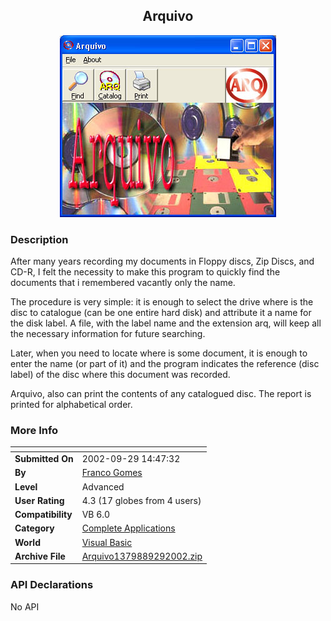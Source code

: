 ﻿<div align="center">

## Arquivo

<img src="PIC20029261559108474.jpg">
</div>

### Description

After many years recording my documents in Floppy discs, Zip Discs, and CD-R, I felt the necessity to make this program to quickly find the documents that i remembered vacantly only the name.

The procedure is very simple: it is enough to select the drive where is the disc to catalogue (can be one entire hard disk) and attribute it a name for the disk label. A file, with the label name and the extension arq, will keep all the necessary information for future searching.

Later, when you need to locate where is some document, it is enough to enter the name (or part of it) and the program indicates the reference (disc label) of the disc where this document was recorded.

Arquivo, also can print the contents of any catalogued disc. The report is printed for alphabetical order.
 
### More Info
 


<span>             |<span>
---                |---
**Submitted On**   |2002-09-29 14:47:32
**By**             |[Franco Gomes](https://github.com/Planet-Source-Code/PSCIndex/blob/master/ByAuthor/franco-gomes.md)
**Level**          |Advanced
**User Rating**    |4.3 (17 globes from 4 users)
**Compatibility**  |VB 6\.0
**Category**       |[Complete Applications](https://github.com/Planet-Source-Code/PSCIndex/blob/master/ByCategory/complete-applications__1-27.md)
**World**          |[Visual Basic](https://github.com/Planet-Source-Code/PSCIndex/blob/master/ByWorld/visual-basic.md)
**Archive File**   |[Arquivo1379889292002\.zip](https://github.com/Planet-Source-Code/franco-gomes-arquivo__1-39291/archive/master.zip)

### API Declarations

No API





